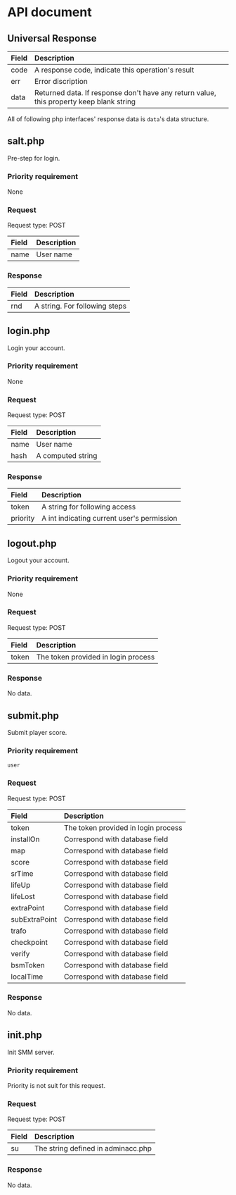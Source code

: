 # API document
<!-- normal user-->

## Universal Response

|Field|Description|
|:---|:---|
|code|A response code, indicate this operation's result|
|err|Error discription|
|data|Returned data. If response don't have any return value, this property keep blank string|

All of following php interfaces' response data is `data`'s data structure.

## salt.php

Pre-step for login.

### Priority requirement

None

### Request

Request type: POST

|Field|Description|
|:---|:---|
|name|User name|

### Response

|Field|Description|
|:---|:---|
|rnd|A string. For following steps|

## login.php

Login your account.

### Priority requirement

None

### Request

Request type: POST

|Field|Description|
|:---|:---|
|name|User name|
|hash|A computed string|

### Response

|Field|Description|
|:---|:---|
|token|A string for following access|
|priority|A int indicating current user's permission|

## logout.php

Logout your account.

### Priority requirement

None

### Request

Request type: POST

|Field|Description|
|:---|:---|
|token|The token provided in login process|

### Response

No data.

## submit.php

Submit player score.

### Priority requirement

`user`

### Request

Request type: POST

|Field|Description|
|:---|:---|
|token|The token provided in login process|
|installOn|Correspond with database field|
|map|Correspond with database field|
|score|Correspond with database field|
|srTime|Correspond with database field|
|lifeUp|Correspond with database field|
|lifeLost|Correspond with database field|
|extraPoint|Correspond with database field|
|subExtraPoint|Correspond with database field|
|trafo|Correspond with database field|
|checkpoint|Correspond with database field|
|verify|Correspond with database field|
|bsmToken|Correspond with database field|
|localTime|Correspond with database field|

### Response

No data.


<!-- server only-->

## init.php

Init SMM server.

### Priority requirement

Priority is not suit for this request.

### Request

Request type: POST

|Field|Description|
|:---|:---|
|su|The string defined in adminacc.php|

### Response

No data.
